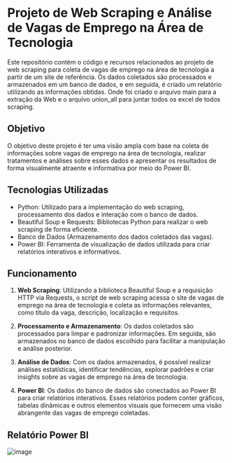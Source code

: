 # Projeto de Web Scraping e Análise de Vagas de Emprego na Área de Tecnologia

Este repositório contém o código e recursos relacionados ao projeto de web scraping para coleta de vagas de emprego na área de tecnologia a partir de um site de referência. Os dados coletados são processados e armazenados em um banco de dados, e em seguida, é criado um relatório utilizando as informações obtidas. Onde foi criado o arquivo main para a extração da Web e o arquivo union_all para juntar todos os excel de todos scraping.

## Objetivo

O objetivo deste projeto é ter uma visão ampla com base na coleta de informações sobre vagas de emprego na área de tecnologia, realizar tratamentos e análises sobre esses dados e apresentar os resultados de forma visualmente atraente e informativa por meio do Power BI.

## Tecnologias Utilizadas

- Python: Utilizado para a implementação do web scraping, processamento dos dados e interação com o banco de dados.
- Beautiful Soup e Requests: Bibliotecas Python para realizar o web scraping de forma eficiente.
- Banco de Dados (Armazenamento dos dados coletados das vagas).
- Power BI: Ferramenta de visualização de dados utilizada para criar relatórios interativos e informativos.

## Funcionamento

1. **Web Scraping**: Utilizando a biblioteca Beautiful Soup e a requisição HTTP via Requests, o script de web scraping acessa o site de vagas de emprego na área de tecnologia e coleta as informações relevantes, como título da vaga, descrição, localização e requisitos.

2. **Processamento e Armazenamento**: Os dados coletados são processados para limpar e padronizar informações. Em seguida, são armazenados no banco de dados escolhido para facilitar a manipulação e análise posterior.

3. **Análise de Dados**: Com os dados armazenados, é possível realizar análises estatísticas, identificar tendências, explorar padrões e criar insights sobre as vagas de emprego na área de tecnologia.

4. **Power BI**: Os dados do banco de dados são conectados ao Power BI para criar relatórios interativos. Esses relatórios podem conter gráficos, tabelas dinâmicas e outros elementos visuais que fornecem uma visão abrangente das vagas de emprego coletadas.

## Relatório Power BI

![image](https://github.com/JorgeVitor30/VagasTI-Scraping/assets/103287884/bec8e70a-2568-4dad-9b67-f120572abe2a)


